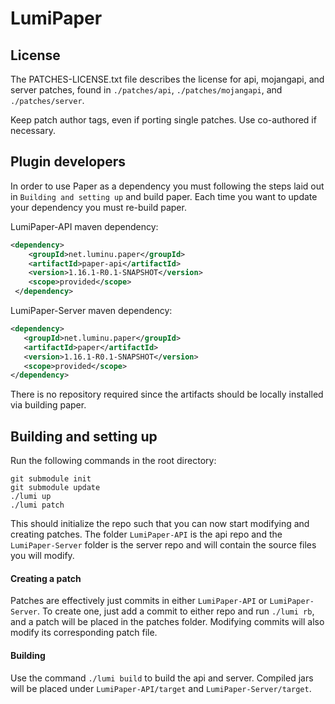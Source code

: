 LumiPaper
==

## License
The PATCHES-LICENSE.txt file describes the license for api, mojangapi, and server patches, 
found in `./patches/api`, `./patches/mojangapi`, and `./patches/server`.

Keep patch author tags, even if porting single patches. Use co-authored if necessary.

## Plugin developers
In order to use Paper as a dependency you must following the steps laid out
in `Building and setting up` and build paper. Each time you want to update
your dependency you must re-build paper.

LumiPaper-API maven dependency:
```xml
<dependency>
    <groupId>net.luminu.paper</groupId>
    <artifactId>paper-api</artifactId>
    <version>1.16.1-R0.1-SNAPSHOT</version>
    <scope>provided</scope>
 </dependency>
 ```
 
 LumiPaper-Server maven dependency:
 ```xml
<dependency>
    <groupId>net.luminu.paper</groupId>
    <artifactId>paper</artifactId>
    <version>1.16.1-R0.1-SNAPSHOT</version>
    <scope>provided</scope>
 </dependency>
  ```

There is no repository required since the artifacts should be locally installed
via building paper.

## Building and setting up
Run the following commands in the root directory:

```
git submodule init
git submodule update
./lumi up
./lumi patch
```

This should initialize the repo such that you can now start modifying and creating 
patches. The folder `LumiPaper-API` is the api repo and the `LumiPaper-Server` folder
is the server repo and will contain the source files you will modify.

#### Creating a patch
Patches are effectively just commits in either `LumiPaper-API` or `LumiPaper-Server`. 
To create one, just add a commit to either repo and run `./lumi rb`, and a 
patch will be placed in the patches folder. Modifying commits will also modify its 
corresponding patch file.


#### Building

Use the command `./lumi build` to build the api and server. Compiled jars
will be placed under `LumiPaper-API/target` and `LumiPaper-Server/target`.
